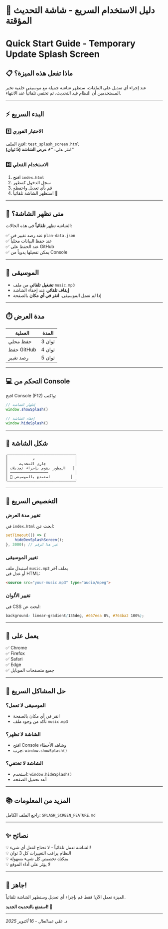 # 🚀 دليل الاستخدام السريع - شاشة التحديث المؤقتة
# Quick Start Guide - Temporary Update Splash Screen

## 📋 ماذا تفعل هذه الميزة؟

عند إجراء أي تعديل على الملفات، ستظهر شاشة جميلة مع موسيقى خلفية تخبر المستخدمين أن النظام قيد التحديث، ثم تختفي تلقائياً عند الانتهاء.

---

## ⚡ البدء السريع

### 1️⃣ الاختبار الفوري
افتح الملف: `test_splash_screen.html`  
انقر على: **"⚡ عرض الشاشة (5 ثوان)"**

### 2️⃣ الاستخدام الفعلي
1. افتح `index.html`
2. سجل الدخول كمطور
3. قم بأي تعديل واحفظه
4. ستظهر الشاشة تلقائياً! 🎉

---

## 🎯 متى تظهر الشاشة؟

الشاشة تظهر **تلقائياً** في هذه الحالات:

✅ عند رصد تغيير في `plan-data.json`  
✅ عند حفظ البيانات محلياً  
✅ عند الحفظ على GitHub  
✅ يمكن تفعيلها يدوياً من Console

---

## 🎵 الموسيقى

- **تشغيل تلقائي** من ملف `music.mp3`
- **إيقاف تلقائي** عند إخفاء الشاشة
- إذا لم تعمل الموسيقى، **انقر في أي مكان** بالصفحة

---

## ⏱️ مدة العرض

| العملية | المدة |
|---------|------|
| حفظ محلي | 3 ثوان |
| حفظ GitHub | 4 ثوان |
| رصد تغيير | 5 ثوان |

---

## 💻 التحكم من Console

افتح Console (F12) واكتب:

```javascript
// إظهار الشاشة
window.showSplash()

// إخفاء الشاشة
window.hideSplash()
```

---

## 🎨 شكل الشاشة

```
┌──────────────────────────────┐
│           ⚡                  │
│     جاري التحديث             │
│ المطور يقوم بإجراء تعديلات   │
│ ─────────────────            │
│ 🎵 استمتع بالموسيقى         │
└──────────────────────────────┘
```

---

## 🔧 التخصيص السريع

### تغيير مدة العرض
في `index.html` ابحث عن:
```javascript
setTimeout(() => {
    hideDevSplashScreen();
}, 3000); // غير هذا الرقم
```

### تغيير الموسيقى
استبدل ملف `music.mp3` بملف آخر  
أو عدل في HTML:
```html
<source src="your-music.mp3" type="audio/mpeg">
```

### تغيير الألوان
في CSS ابحث عن:
```css
background: linear-gradient(135deg, #667eea 0%, #764ba2 100%);
```

---

## 📱 يعمل على

✅ Chrome  
✅ Firefox  
✅ Safari  
✅ Edge  
✅ جميع متصفحات الموبايل

---

## 🐛 حل المشاكل السريع

### الموسيقى لا تعمل؟
- انقر في أي مكان بالصفحة
- تأكد من وجود ملف `music.mp3`

### الشاشة لا تظهر؟
- افتح Console وشاهد الأخطاء
- جرب: `window.showSplash()`

### الشاشة لا تختفي؟
- استخدم: `window.hideSplash()`
- أعد تحميل الصفحة

---

## 📚 المزيد من المعلومات

راجع الملف الكامل: `SPLASH_SCREEN_FEATURE.md`

---

## ✨ نصائح

💡 الشاشة تعمل تلقائياً - لا تحتاج لفعل أي شيء!  
💡 النظام يراقب التغييرات كل 3 ثوان  
💡 يمكنك تخصيص كل شيء بسهولة  
💡 لا يؤثر على أداء الموقع

---

## 🎉 جاهز!

الميزة تعمل الآن! فقط قم بإجراء أي تعديل وستظهر الشاشة تلقائياً.

**استمتع بالتحديث الجديد! 🌟**

---

*د. علي عبدالعال - 16 أكتوبر 2025*
